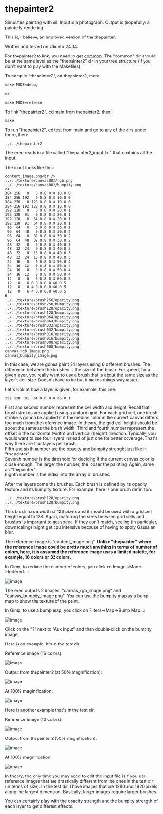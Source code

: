 # thepainter2

Simulates painting with oil. Input is a photograph. Output is (hopefully) a painterly rendering.

This is, I believe, an improved version of the [thepainter](https://github.com/ugocapeto/thepainter).

Written and tested on Ubuntu 24.04.

For thepainter2 to link, you need to get [common](https://github.com/ugocapeto/common). The "common" dir should be at the same level as the "thepainter2" dir in your tree structure (if you don't want to play with the Makefiles).

To compile "thepainter2", cd thepainter2, then:
```
make MODE=debug
```
or
```
make MODE=release
```

To link "thepainter2", cd main from thepainter2, then:
```
make
```

To run "thepainter2", cd test from main and go to any of the dirs under there, then:
```
../../thepainter2
```

The exec reads in a file called "thepainter2_input.txt" that contains all the input.

The input looks like this:
```
content_image.png<br />
../../texture/canvas002/rgb.png
../../texture/canvas002/bumpity.png
24
384 256   0   0 0.8 0.8 10.0 0
384 256 192   0 0.8 0.8 10.0 0
384 256   0 128 0.8 0.8 10.0 0
384 256 192 128 0.8 0.8 10.0 0
192 128   0   0 0.8 0.8 20.0 1
192 128  91   0 0.8 0.8 20.0 1
192 128   0  64 0.8 0.8 20.0 1
192 128  91  64 0.8 0.8 20.0 1
 96  64   0   0 0.8 0.8 30.0 2
 96  64  48   0 0.8 0.8 30.0 2
 96  64   0  32 0.8 0.8 30.0 2
 96  64  48  32 0.8 0.8 30.0 2
 48  32   0   0 0.8 0.8 40.0 3
 48  32  24   0 0.8 0.8 40.0 3
 48  32   0  16 0.8 0.8 40.0 3
 48  32  24  16 0.8 0.8 40.0 3
 24  16   0   0 0.8 0.8 50.0 4
 24  16  12   0 0.8 0.8 50.0 4
 24  16   0   8 0.8 0.8 50.0 4
 24  16  12   8 0.8 0.8 50.0 4
 12   8   0   0 0.8 0.8 60.0 5
 12   8   6 0 0.8 0.8 60.0 5
 12   8   0 4 0.8 0.8 60.0 5
 12   8   6 4 0.8 0.8 60.0 5
6
../../texture/brush256/opacity.png
../../texture/brush256/bumpity.png
../../texture/brush128/opacity.png
../../texture/brush128/bumpity.png
../../texture/brush064/opacity.png
../../texture/brush064/bumpity.png
../../texture/brush032/opacity.png
../../texture/brush032/bumpity.png
../../texture/brush016/opacity.png
../../texture/brush016/bumpity.png
../../texture/brush008/opacity.png
../../texture/brush008/bumpity.png
canvas_rgb_image.png
canvas_bumpity_image.png
```

In this case, we are gonna paint 24 layers using 6 different brushes.
The difference between the brushes is the size of the brush. For speed, for a given layer, you really want to use a brush that is about the same size as the layer's cell size. Doesn't have to be but it makes things way faster.

Let's look at how a layer is given, for example, this one:
```
192 128  91  64 0.8 0.8 20.0 1
```
First and second number represent the cell width and height. Recall that brush strokes are applied using a uniform grid. For each grid cell, one brush stroke is gonna be applied if if the median color in the current canvas differs too much from the reference image. In theory, the grid cell height should be about the same as the brush width.
Third and fourth number represent the offset in the horizontal (width) and vertical (height) direction. Typically, you would want to use four layers instead of just one for better coverage. That's why there are four layers per brush.<br />
Fifth and sixth number are the opacity and bumpity strenght just like in "thepainter".<br />
Seventh number is the threshold for deciding if the current canvas color is close enough. The larger the number, the looser the painting. Again, same as "thepainter".<br />
Eighth number is the index into the array of brushes.

After the layers come the brushes.
Each brush is defined by its opacity texture and its bumpity texture.
For example, here is one brush definition:
```
../../texture/brush128/opacity.png
../../texture/brush128/bumpity.png
```
This brush has a width of 128 pixels and it should be used with a grid cell height equal to 128. Again, matching the sizes between grid cells and brushes is important to get speed. If they don't match, scaling (in particular, downscaling) might get cpu intensive because of having to apply Gaussian blur.

The reference image is "content_image.png". **Unlike "thepainter" where the reference image could be pretty much anything in terms of number of colors, here, it is assumed the reference image uses a limited palette, for example, 16 colors or 32 colors.**

In Gimp, to reduce the number of colors, you click on Image->Mode->Indexed...:

![image](https://github.com/user-attachments/assets/ed226273-85f0-4628-b02a-27d8dd0781e2)

The exec outputs 2 images: "canvas_rgb_image.png" and "canvas_bumpity_image.png". You can use the bumpity map as a bump map to show the texture of the paint.

In Gimp, to use a bump map, you click on Filters->Map->Bump Map...:

![image](https://github.com/user-attachments/assets/1bda6fd6-ca6c-43e5-89fe-a4b16283dda9)

Click on the "?" next to "Aux Input" and then double-click on the bumpity image.

Here is an example. It's in the test dir.

Reference image (16 colors):

![image](https://github.com/user-attachments/assets/ecbc2580-b99e-439a-8263-0a94c38a6d0e)

Output from thepainter2 (at 50% magnification):

![image](https://github.com/user-attachments/assets/0cdc0d6f-6568-4032-b82a-338def139e85)

At 100% maginification:

![image](https://github.com/user-attachments/assets/2a063cf2-bd27-4aae-8de8-176e1c545a13)

Here is another example that's in the test dir.

Reference image (16 colors):

![image](https://github.com/user-attachments/assets/52650c3b-50a3-4234-9baf-bb1a2ccde0e0)

Output from thepainter2 (50% magnification):

![image](https://github.com/user-attachments/assets/232e6679-8fb7-472e-abe0-88915eecec0a)

At 100% magnification:

![image](https://github.com/user-attachments/assets/f3b0581e-b2e8-41a9-b8af-2d13f79bd3b2)

In theory, the only time you may need to edit the input file is if you use reference images that are drastically different from the ones in the test dir (in terms of size). In the test dir, I have images that are 1280 and 1920 pixels along the largest dimension. Basically, larger images require larger brushes.

You can certainly play with the opacity strength and the bumpity strength of each layer to get different effects.
